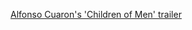 ---
layout: post
wordpress_id: 172
wordpress_url: http://noesbueno.com/archives/172
date: '2006-12-14 15:06:14 -0600'
date_gmt: '2006-12-14 20:06:14 -0600'
body: |
  <p><a href="http://www.apple.com/trailers/universal/childrenofmen/">Alfonso Cuaron's 'Children of Men' trailer</a></p>
---